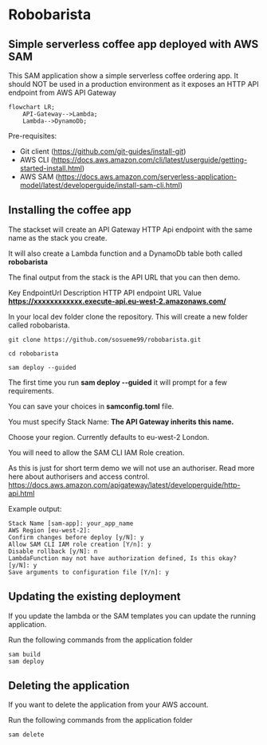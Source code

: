 # Robobarista

## Simple serverless coffee app deployed with AWS SAM

This SAM application show a simple serverless coffee ordering app.
It should NOT be used in a production environment as it exposes an HTTP API endpoint from AWS API Gateway

```mermaid
flowchart LR;
    API-Gateway-->Lambda;
    Lambda-->DynamoDb;
```

Pre-requisites:
- Git client (https://github.com/git-guides/install-git)
- AWS CLI (https://docs.aws.amazon.com/cli/latest/userguide/getting-started-install.html)
- AWS SAM (https://docs.aws.amazon.com/serverless-application-model/latest/developerguide/install-sam-cli.html)




## Installing the coffee app

The stackset will create an API Gateway HTTP Api endpoint with the same name as the stack you create.

It will also create a Lambda function and a DynamoDb table both called **robobarista**

The final output from the stack is the API URL that you can then demo.

Key             EndpointUrl
Description     HTTP API endpoint URL
Value           **https://xxxxxxxxxxxx.execute-api.eu-west-2.amazonaws.com/**




In your local dev folder clone the repository.
This will create a new folder called robobarista.

    git clone https://github.com/sosueme99/robobarista.git

    cd robobarista

    sam deploy --guided

The first time you run **sam deploy --guided** it will prompt for a few requirements.

You can save your choices in **samconfig.toml** file. 

You must specify Stack Name: **The API Gateway inherits this name.**

Choose your region. Currently defaults to eu-west-2 London.

You will need to allow the SAM CLI IAM Role creation.

As this is just for short term demo we will not use an authoriser. Read more here about authorisers and access control. https://docs.aws.amazon.com/apigateway/latest/developerguide/http-api.html 

Example output:

    Stack Name [sam-app]: your_app_name 
    AWS Region [eu-west-2]: 
    Confirm changes before deploy [y/N]: y
    Allow SAM CLI IAM role creation [Y/n]: y
    Disable rollback [y/N]: n
    LambdaFunction may not have authorization defined, Is this okay? [y/N]: y
    Save arguments to configuration file [Y/n]: y

## Updating the existing deployment
If you update the lambda or the SAM templates you can update the running application.

Run the following commands from the application folder

    sam build
    sam deploy

## Deleting the application
If you want to delete the application from your AWS account.

Run the following commands from the application folder

    sam delete




